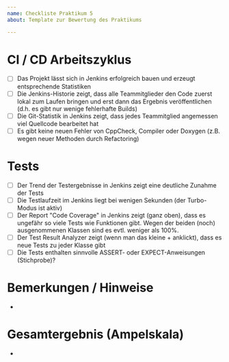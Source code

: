 ```yaml
---
name: Checkliste Praktikum 5
about: Template zur Bewertung des Praktikums

---
```


# CI / CD Arbeitszyklus
- [ ] Das Projekt lässt sich in Jenkins erfolgreich bauen und erzeugt entsprechende Statistiken
- [ ] Die Jenkins-Historie zeigt, dass alle Teammitglieder  den Code zuerst lokal zum Laufen bringen und erst dann das Ergebnis veröffentlichen (d.h. es gibt nur wenige fehlerhafte Builds)
- [ ] Die Git-Statistik in Jenkins zeigt, dass jedes Teammitglied angemessen viel Quellcode bearbeitet hat
- [ ] Es gibt keine neuen Fehler von CppCheck, Compiler oder Doxygen (z.B. wegen neuer Methoden durch Refactoring)

# Tests
- [ ] Der Trend der Testergebnisse in Jenkins zeigt eine deutliche Zunahme der Tests 
- [ ] Die Testlaufzeit im Jenkins liegt bei wenigen Sekunden (der Turbo-Modus ist aktiv) 
- [ ] Der Report "Code Coverage" in Jenkins zeigt (ganz oben), dass es ungefähr so viele Tests wie Funktionen gibt. Wegen der beiden (noch) ausgenommenen Klassen sind es evtl. weniger als 100%.
- [ ] Der Test Result Analyzer zeigt (wenn man das kleine + anklickt), dass es neue Tests zu jeder Klasse gibt 
- [ ] Die Tests enthalten sinnvolle ASSERT- oder EXPECT-Anweisungen (Stichprobe)?

# Bemerkungen / Hinweise
- 

# Gesamtergebnis (Ampelskala)
- 